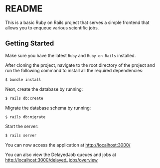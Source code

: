 # README

This is a basic Ruby on Rails project that serves a simple frontend that allows you to enqueue various scientific jobs.

## Getting Started

Make sure you have the latest `Ruby` and `Ruby on Rails` installed.

After cloning the project, navigate to the root directory of the project and run the following command to install all the required dependencies:

```sh
$ bundle install
```

Next, create the database by running:

```sh
$ rails db:create
```

Migrate the database schema by running:

```sh
$ rails db:migrate
```

Start the server:

```sh
$ rails server
```

You can now access the application at [http://localhost:3000/](http://localhost:3000/)

You can also view the DelayedJob queues and jobs at [http://localhost:3000/delayed_jobs/overview](http://localhost:3000/delayed_jobs/overview)
